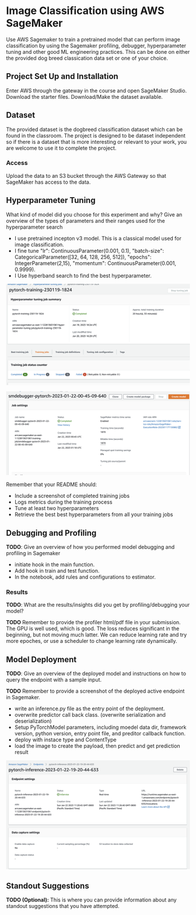 # Image Classification using AWS SageMaker

Use AWS Sagemaker to train a pretrained model that can perform image classification by using the Sagemaker profiling, debugger, hyperparameter tuning and other good ML engineering practices. This can be done on either the provided dog breed classication data set or one of your choice.

## Project Set Up and Installation
Enter AWS through the gateway in the course and open SageMaker Studio. 
Download the starter files.
Download/Make the dataset available. 

## Dataset
The provided dataset is the dogbreed classification dataset which can be found in the classroom.
The project is designed to be dataset independent so if there is a dataset that is more interesting or relevant to your work, you are welcome to use it to complete the project.

### Access
Upload the data to an S3 bucket through the AWS Gateway so that SageMaker has access to the data. 

## Hyperparameter Tuning
What kind of model did you choose for this experiment and why? Give an overview of the types of parameters and their ranges used for the hyperparameter search
* I use pretrained incepton v3 model. This is a classical model used for image classification. 
* I fine tune "lr": ContinuousParameter(0.001, 0.1), "batch-size": CategoricalParameter([32, 64, 128, 256, 512]), "epochs": IntegerParameter(2,15), "momentum": ContinuousParameter(0.001, 0.9999). 
* I Use hyperband search to find the best hyperparameter.

![alt text](image/hyperparameter_tune_job.png?raw=true)

![alt text](image/train_with_debugger.png?raw=true)

Remember that your README should:
- Include a screenshot of completed training jobs
- Logs metrics during the training process
- Tune at least two hyperparameters
- Retrieve the best best hyperparameters from all your training jobs

## Debugging and Profiling
**TODO**: Give an overview of how you performed model debugging and profiling in Sagemaker
* initiate hook in the main function. 
* Add hook in train and test function. 
* In the notebook, add rules and configurations to estimator.

### Results
**TODO**: What are the results/insights did you get by profiling/debugging your model?

**TODO** Remember to provide the profiler html/pdf file in your submission.
The GPU is well used, which is good. The loss reduces significant in the beginning, but not moving much latter. We can reduce learning rate and try more epoches, or use a scheduler to change learning rate dynamically. 

## Model Deployment
**TODO**: Give an overview of the deployed model and instructions on how to query the endpoint with a sample input.

**TODO** Remember to provide a screenshot of the deployed active endpoint in Sagemaker.
* write an inference.py file as the entry point of the deployment. 
* overwrite predictor call back class. (overwrite serialization and deserialization)
* Setup PyTorchModel parameters, including moedel data dir, framework version, python version, entry point file, and preditor callback function. 
* deploy with instace type and ContentType
* load the image to create the payload, then predict and get prediction result

![alt text](image/endpoint.png?raw=true)

## Standout Suggestions
**TODO (Optional):** This is where you can provide information about any standout suggestions that you have attempted.
